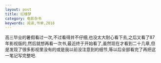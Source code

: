 ```yaml
---
layout: post
title: 红楼梦
category: 电影杂书
keywords: 阅读,书单,2018
---
```




高三毕业的暑假看过一次,不过看得并不仔细,也没太大耐心看下去,之后又看了87年影视版的,然后就想再看一次书,最近终于开始看了,虽然现在才看到二十几章,但是发现了很多影视里没有的或是我以前没注意到的细节,等以后全部看完了再把这一笔记写完整吧.

